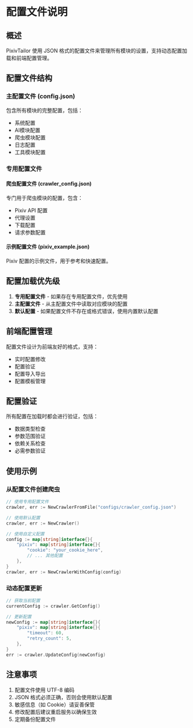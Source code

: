 # 配置文件说明

## 概述

PixivTailor 使用 JSON 格式的配置文件来管理所有模块的设置，支持动态配置加载和前端配置管理。

## 配置文件结构

### 主配置文件 (config.json)
包含所有模块的完整配置，包括：
- 系统配置
- AI模块配置
- 爬虫模块配置
- 日志配置
- 工具模块配置

### 专用配置文件

#### 爬虫配置文件 (crawler_config.json)
专门用于爬虫模块的配置，包含：
- Pixiv API 配置
- 代理设置
- 下载配置
- 请求参数配置

#### 示例配置文件 (pixiv_example.json)
Pixiv 配置的示例文件，用于参考和快速配置。

## 配置加载优先级

1. **专用配置文件** - 如果存在专用配置文件，优先使用
2. **主配置文件** - 从主配置文件中读取对应模块的配置
3. **默认配置** - 如果配置文件不存在或格式错误，使用内置默认配置

## 前端配置管理

配置文件设计为前端友好的格式，支持：
- 实时配置修改
- 配置验证
- 配置导入导出
- 配置模板管理

## 配置验证

所有配置在加载时都会进行验证，包括：
- 数据类型检查
- 参数范围验证
- 依赖关系检查
- 必需参数验证

## 使用示例

### 从配置文件创建爬虫
```go
// 使用专用配置文件
crawler, err := NewCrawlerFromFile("configs/crawler_config.json")

// 使用默认配置
crawler, err := NewCrawler()

// 使用自定义配置
config := map[string]interface{}{
    "pixiv": map[string]interface{}{
        "cookie": "your_cookie_here",
        // ... 其他配置
    },
}
crawler, err := NewCrawlerWithConfig(config)
```

### 动态配置更新
```go
// 获取当前配置
currentConfig := crawler.GetConfig()

// 更新配置
newConfig := map[string]interface{}{
    "pixiv": map[string]interface{}{
        "timeout": 60,
        "retry_count": 5,
    },
}
err := crawler.UpdateConfig(newConfig)
```

## 注意事项

1. 配置文件使用 UTF-8 编码
2. JSON 格式必须正确，否则会使用默认配置
3. 敏感信息（如 Cookie）请妥善保管
4. 修改配置后建议重启服务以确保生效
5. 定期备份配置文件
